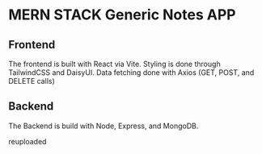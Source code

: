 # MERN STACK Generic Notes APP

## Frontend

The frontend is built with React via Vite. Styling is done through TailwindCSS and DaisyUI. Data fetching done with Axios (GET, POST, and DELETE calls)

## Backend

The Backend is build with Node, Express, and MongoDB.

reuploaded
